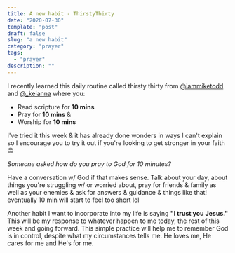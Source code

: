 ```yaml
---
title: A new habit - ThirstyThirty
date: "2020-07-30"
template: "post"
draft: false
slug: "a new habit"
category: "prayer"
tags:
  - "prayer"
description: ""
---
```


I recently learned this daily routine called thirsty thirty from [@iammiketodd](https://twitter.com/iammiketodd) and [@_keianna](https://twitter.com/_keianna_) where you:
- Read scripture for **10 mins** 
- Pray for **10 mins** &
- Worship for **10 mins**

I've tried it this week & it has already done wonders in ways I can't explain so I encourage you to try it out if you're looking to get stronger in your faith 😊

_Someone asked how do you pray to God for 10 minutes?_

Have a conversation w/ God if that makes sense. Talk about your day, about things you're struggling w/ or worried about, pray for friends & family as well as your enemies & ask for answers & guidance & things like that! eventually 10 min will start to feel too short lol

Another habit I want to incorporate into my life is saying **"I trust you Jesus."** This will be my response to whatever happen to me today, the rest of this week and going forward. This simple practice will help me to remember God is in control, despite what my circumstances tells me. He loves me, He cares for me and He's for me.